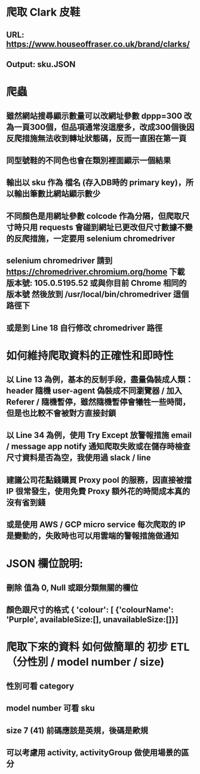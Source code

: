 # 爬取 Clark 皮鞋
## URL: https://www.houseoffraser.co.uk/brand/clarks/
## Output: sku.JSON

# 爬蟲
## 雖然網站搜尋顯示數量可以改網址參數 dppp=300 改為一頁300個，但品項通常沒這麼多，改成300個後因反爬措施無法收到轉址狀態碼，反而一直困在第一頁
## 同型號鞋的不同色也會在類別裡面顯示一個結果
## 輸出以 sku 作為 檔名 (存入DB時的 primary key)，所以輸出筆數比網站顯示數少
## 不同顏色是用網址參數 colcode 作為分隔，但爬取尺寸時只用 requests 會碰到網址已更改但尺寸數據不變的反爬措施，一定要用 selenium chromedriver
## selenium chromedriver 請到 https://chromedriver.chromium.org/home 下載 版本號: 105.0.5195.52 或與你目前 Chrome 相同的版本號 然後放到 /usr/local/bin/chromedriver 這個路徑下
## 或是到 Line 18 自行修改 chromedriver 路徑

# 如何維持爬取資料的正確性和即時性
## 以 Line 13 為例，基本的反制手段，盡量偽裝成人類： header 隨機 user-agent 偽裝成不同瀏覽器 / 加入 Referer / 隨機暫停，雖然隨機暫停會犧牲一些時間，但是也比較不會被對方直接封鎖
## 以 Line 34 為例，使用 Try Except 放警報措施 email / message app notify 通知爬取失敗或在儲存時檢查尺寸資料是否為空，我使用過 slack / line
## 建議公司花點錢購買 Proxy pool 的服務，因直接被擋 IP 很常發生，使用免費 Proxy 額外花的時間成本真的沒有省到錢
## 或是使用 AWS / GCP micro service 每次爬取的 IP 是變動的，失敗時也可以用雲端的警報措施做通知


# JSON 欄位說明:
## 刪除 值為 0, Null 或跟分類無關的欄位
## 顏色跟尺寸的格式 { 'colour': [ {'colourName': 'Purple', availableSize:[], unavailableSize:[]}] 

# 爬取下來的資料 如何做簡單的 初步 ETL （分性別 / model number / size)
## 性別可看 category
## model number 可看 sku
## size 7 (41) 前碼應該是英規，後碼是歐規
## 可以考慮用 activity, activityGroup 做使用場景的區分
